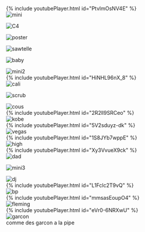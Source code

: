 {% include youtubePlayer.html id="PtvlmOsNV4E" %}
<br>
![mini](./pics/mini.jpeg)

![C4](./pics/C4-abstract.png)

![poster](./pics/C4-poster.jpg)

![sawtelle](./pics/sawtelle.jpeg)

![baby](./pics/baby.jpeg)

![mini2](./pics/mini2.jpeg)
<br>
{% include youtubePlayer.html id="HiNHL96nX_8" %}
<br>
![cali](./pics/cali.jpeg)

![scrub](./pics/scrub.jpeg)

![cous](./pics/cous.jpeg)
<br>
{% include youtubePlayer.html id="2R2ll9SRCeo" %}
<br>
![kobe](./pics/kobe.jpeg)
<br>
{% include youtubePlayer.html id="5V2sduyz-dk" %}
<br>
![vegas](./pics/vegas.jpeg)
<br>
{% include youtubePlayer.html id="1S8JYb7wppE" %}
<br>
![high](./pics/high.jpeg)
<br>
{% include youtubePlayer.html id="Xy3VvueX9ck" %}
<br>
![dad](./pics/dad.jpeg)

![mini3](./pics/mini3.jpeg)

![dj](./pics/dj.jpeg)
<br>
{% include youtubePlayer.html id="L1Fclc2T9vQ" %}
<br>
![bp](./pics/bp.jpg)
<br>
{% include youtubePlayer.html id="mmsasEoupO4" %}
<br>
![fleming](./pics/fleming.jpeg)
<br>
{% include youtubePlayer.html id="eVr0-6NRXwU" %}
<br>
![garcon](./pics/garcon.jpg)<br>
comme des garcon a la pipe

